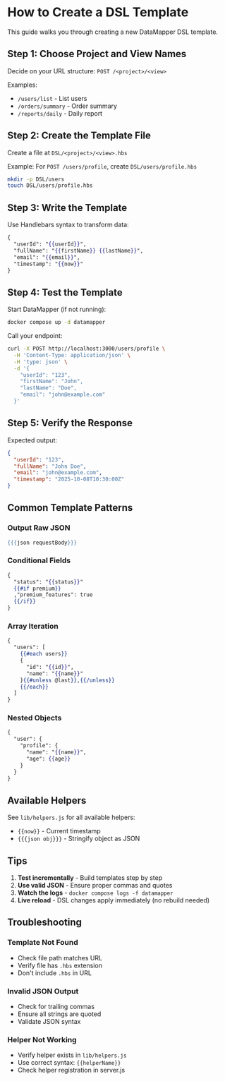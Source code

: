 # How to Create a DSL Template

This guide walks you through creating a new DataMapper DSL template.

## Step 1: Choose Project and View Names

Decide on your URL structure: `POST /<project>/<view>`

Examples:
- `/users/list` - List users
- `/orders/summary` - Order summary
- `/reports/daily` - Daily report

## Step 2: Create the Template File

Create a file at `DSL/<project>/<view>.hbs`

Example: For `POST /users/profile`, create `DSL/users/profile.hbs`

```bash
mkdir -p DSL/users
touch DSL/users/profile.hbs
```

## Step 3: Write the Template

Use Handlebars syntax to transform data:

```handlebars
{
  "userId": "{{userId}}",
  "fullName": "{{firstName}} {{lastName}}",
  "email": "{{email}}",
  "timestamp": "{{now}}"
}
```

## Step 4: Test the Template

Start DataMapper (if not running):

```bash
docker compose up -d datamapper
```

Call your endpoint:

```bash
curl -X POST http://localhost:3000/users/profile \
  -H 'Content-Type: application/json' \
  -H 'type: json' \
  -d '{
    "userId": "123",
    "firstName": "John",
    "lastName": "Doe",
    "email": "john@example.com"
  }'
```

## Step 5: Verify the Response

Expected output:

```json
{
  "userId": "123",
  "fullName": "John Doe",
  "email": "john@example.com",
  "timestamp": "2025-10-08T10:30:00Z"
}
```

## Common Template Patterns

### Output Raw JSON
```handlebars
{{{json requestBody}}}
```

### Conditional Fields
```handlebars
{
  "status": "{{status}}"
  {{#if premium}}
  ,"premium_features": true
  {{/if}}
}
```

### Array Iteration
```handlebars
{
  "users": [
    {{#each users}}
    {
      "id": "{{id}}",
      "name": "{{name}}"
    }{{#unless @last}},{{/unless}}
    {{/each}}
  ]
}
```

### Nested Objects
```handlebars
{
  "user": {
    "profile": {
      "name": "{{name}}",
      "age": {{age}}
    }
  }
}
```

## Available Helpers

See `lib/helpers.js` for all available helpers:

- `{{now}}` - Current timestamp
- `{{{json obj}}}` - Stringify object as JSON

## Tips

1. **Test incrementally** - Build templates step by step
2. **Use valid JSON** - Ensure proper commas and quotes
3. **Watch the logs** - `docker compose logs -f datamapper`
4. **Live reload** - DSL changes apply immediately (no rebuild needed)

## Troubleshooting

### Template Not Found
- Check file path matches URL
- Verify file has `.hbs` extension
- Don't include `.hbs` in URL

### Invalid JSON Output
- Check for trailing commas
- Ensure all strings are quoted
- Validate JSON syntax

### Helper Not Working
- Verify helper exists in `lib/helpers.js`
- Use correct syntax: `{{helperName}}`
- Check helper registration in server.js
